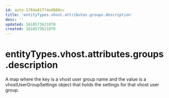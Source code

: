 ```yaml
---
id: auto-178da81774e8880cc
title: 'entityTypes.vhost.attributes.groups.description'
desc: ''
updated: 1618573621070
created: 1618573621070
---
```

# entityTypes.vhost.attributes.groups.description

A map where the key is a vhost user group name and the value is a vhostUserGroupSettings object that holds the settings for that vhost user group.